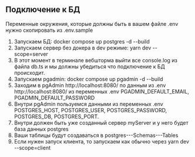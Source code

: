 ## Подключение к БД

Переменные окружения, которые должны быть в вашем файле .env нужно скопировать из .env.sample

1. Запускаем БД: docker compose up postgres -d --build
2. Запускаем сервер без докера в dev режиме: yarn dev --scope=server
3. В этот момент в терминале вебшторма выйти все console.log из файла db.ts
   и мы должны убедиться что подключение к БД происходит.
4. Запускаем pgadmin:
   docker compose up pgadmin -d --build
5. Заходим в pgAdmin http://localhost:8080/ по данным из .env http://localhost:8080/
   из переменных .env PGADMIN_DEFAULT_EMAIL, PGADMIN_DEFAULT_PASSWORD
6. Внутри pgAdmin пользуемся данными из переменных .env POSTGRES_HOST,
   POSTGRES_USER, POSTGRES_PASSWORD, POSTGRES_DB, POSTGRES_PORT.
7. Внутри должен быть уже созданный сервер myServer и у него будет база данных postgres
8. Ваши таблицы будут создаваться в postgres---Schemas---Tables
9. Если нужен запуск клиента, то запускаем как обычно через yarn dev --scope=client
